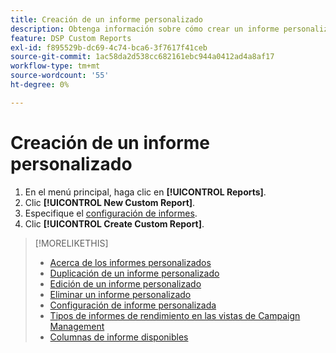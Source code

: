 ```yaml
---
title: Creación de un informe personalizado
description: Obtenga información sobre cómo crear un informe personalizado.
feature: DSP Custom Reports
exl-id: f895529b-dc69-4c74-bca6-3f7617f41ceb
source-git-commit: 1ac58da2d538cc682161ebc944a0412ad4a8af17
workflow-type: tm+mt
source-wordcount: '55'
ht-degree: 0%

---
```


# Creación de un informe personalizado

1. En el menú principal, haga clic en **[!UICONTROL Reports]**.
1. Clic **[!UICONTROL New Custom Report]**.
1. Especifique el [configuración de informes](/help/dsp/reports/report-settings.md).
1. Clic **[!UICONTROL Create Custom Report]**.

>[!MORELIKETHIS]
>
>* [Acerca de los informes personalizados](/help/dsp/reports/report-about.md)
>* [Duplicación de un informe personalizado](/help/dsp/reports/report-copy.md)
>* [Edición de un informe personalizado](/help/dsp/reports/report-edit.md)
>* [Eliminar un informe personalizado](/help/dsp/reports/report-delete.md)
>* [Configuración de informe personalizada](/help/dsp/reports/report-settings.md)
>* [Tipos de informes de rendimiento en las vistas de Campaign Management](/help/dsp/campaign-management/reports/campaign-reports-about.md)
>* [Columnas de informe disponibles](/help/dsp/reports/report-columns.md)
